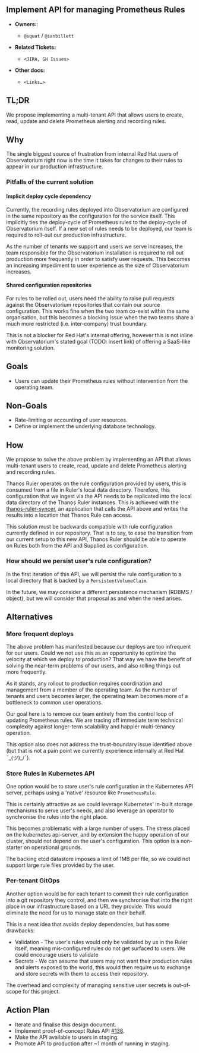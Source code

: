 ## Implement API for managing Prometheus Rules

* **Owners:**:
  * `@squat` / `@ianbillett`

* **Related Tickets:**
  * `<JIRA, GH Issues>`

* **Other docs:**
  * `<Links…>`

## TL;DR

We propose implementing a multi-tenant API that allows users to create, read, update and delete Prometheus alerting and recording rules.

## Why

The single biggest source of frustration from internal Red Hat users of Observatorium right now is the time it takes for changes to their rules to appear in our production infrastructure.

### Pitfalls of the current solution

#### Implicit deploy cycle dependency

Currently, the recording rules deployed into Observatorium are configured in the same repository as the configuration for the service itself. This implicitly ties the deploy-cycle of Prometheus rules to the deploy-cycle of Observatorium itself. If a new set of rules needs to be deployed, our team is required to roll-out our production infrastructure.

As the number of tenants we support and users we serve increases, the team responsible for the Observatorium installation is required to roll out production more frequently in order to satisfy user requests. This becomes an increasing impediment to user experience as the size of Observatorium increases.

#### Shared configuration repositories

For rules to be rolled out, users need the ability to raise pull requests against the Observatorium repositories that contain our source configuration. This works fine when the two team co-exist within the same organisation, but this becomes a blocking issue when the two teams share a much more restricted (i.e. inter-company) trust boundary.

This is not a blocker for Red Hat's internal offering, however this is not inline with Observatorium's stated goal (TODO: insert link) of offering a SaaS-like monitoring solution.

## Goals

* Users can update their Prometheus rules without intervention from the operating team.

## Non-Goals

* Rate-limiting or accounting of user resources.
* Define or implement the underlying database technology.

## How

We propose to solve the above problem by implementing an API that allows multi-tenant users to create, read, update and delete Prometheus alerting and recording rules.

Thanos Ruler operates on the rule configuration provided by users, this is consumed from a file in Ruler's local data directory. Therefore, this configuration that we ingest via the API needs to be replicated into the local data directory of the Thanos Ruler instances. This is achieved with the [thanos-ruler-syncer](https://github.com/observatorium/thanos-rule-syncer), an application that calls the API above and writes the results into a location that Thanos Rule can access.

This solution must be backwards compatible with rule configuration currently defined in our repository. That is to say, to ease the transition from our current setup to this new API, Thanos Ruler should be able to operate on Rules both from the API and Supplied as configuration.

### How should we persist user's rule configuration?

In the first iteration of this API, we will persist the rule configuration to a local directory that is backed by a `PersistentVolumeClaim`.

In the future, we may consider a different persistence mechanism (RDBMS / object), but we will consider that proposal as and when the need arises.

## Alternatives

### More frequent deploys

The above problem has manifested because our deploys are too infrequent for our users. Could we not use this as an opportunity to optimize the velocity at which we deploy to production? That way we have the benefit of solving the near-term problems of our users, and also rolling things out more frequently.

As it stands, any rollout to production requires coordination and management from a member of the operating team. As the number of tenants and users becomes larger, the operating team becomes more of a bottleneck to common user operations.

Our goal here is to remove our team entirely from the control loop of updating Prometheus rules. We are trading off immediate term technical complexity against longer-term scalability and happier multi-tenancy operation.

This option also does not address the trust-boundary issue identified above (but that is not a pain point we currently experience internally at Red Hat ¯\_(ツ)_/¯).

### Store Rules in Kubernetes API

One option would be to store user's rule configuration in the Kubernetes API server, perhaps using a 'native' resource like `PrometheusRule`.

This is certainly attractive as we could leverage Kubernetes' in-built storage mechanisms to serve user's needs, and also leverage an operator to synchronise the rules into the right place.

This becomes problematic with a large number of users. The stress placed on the kubernetes api-server, and by extension the happy operation of our cluster, should not depend on the user's configuration. This option is a non-starter on operational grounds.

The backing etcd datastore imposes a limit of 1MB per file, so we could not support large rule files provided by the user.

### Per-tenant GitOps

Another option would be for each tenant to commit their rule configuration into a git repository they control, and then we synchronise that into the right place in our infrastructure based on a URL they provide. This would eliminate the need for us to manage state on their behalf.

This is a neat idea that avoids deploy dependencies, but has some drawbacks:
* Validation - The user's rules would only be validated by us in the Ruler itself, meaning mis-configured rules do not get surfaced to users. We could encourage users to validate
* Secrets - We can assume that users may not want their production rules and alerts exposed to the world, this would then require us to exchange and store secrets with them to access their repository.

The overhead and complexity of managing sensitive user secrets is out-of-scope for this project.

## Action Plan

* Iterate and finalise this design document.
* Implement proof-of-concept Rules API [#138](https://github.com/observatorium/api/pull/138).
* Make the API available to users in staging.
* Promote API to production after ~1 month of running in staging.
